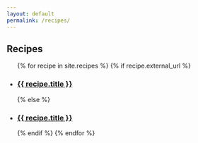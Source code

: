 ```yaml
---
layout: default
permalink: /recipes/
---
```


## Recipes

<ul>
{% for recipe in site.recipes %}
    {% if recipe.external_url %}
      <li><h3><a href="{{ recipe.external_url }}" class="accent">{{ recipe.title }}</a></h3></li>
    {% else %}
      <li><h3><a href="{{ recipe.url }}" class="accent">{{ recipe.title }}</a></h3></li>
      {% endif %}
{% endfor %}

</ul>
